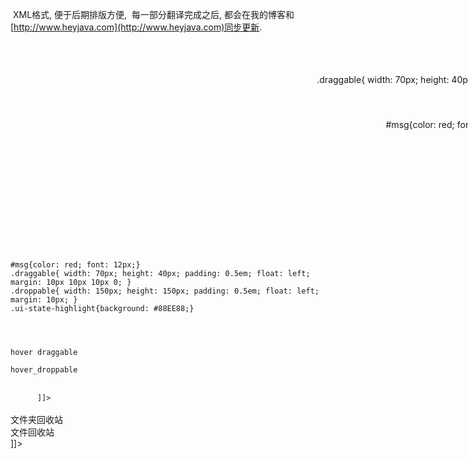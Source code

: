  XML格式, 便于后期排版方便,  每一部分翻译完成之后, 都会在我的博客和[http://www.heyjava.com](http://www.heyjava.com)同步更新.
 
 
 <?xml version="1.0" encoding="UTF-8" ?>
<!--
注意事项:
 1. 以下格式为既定的格式, 为了统一性, 需要修改时, 大家商议
 2. 格式中的所有项都是选填, 如果没有, 不写就是了.
 3. 由于是XML格式的, 所以, 所有标签中间填写文本的地方(最重要是代码, 一定要加, 不然以后解析有困难), 都需要加上<![CDATA[这中间写内容]]>
 4. 翻译过程中, 一块对应的是一个<translate />标签.
 5. 希望大家工作愉快.
 -->
<project>
 <translate item="droppable" version="7.1">
  <translators>
   <translator nickname="selfimpr" name="雷果国" mail="[goosman.lei@gmail.com](mailto:goosman.lei@gmail.com)" homepage="[http://blog.csdn.net/lgg201](http://blog.csdn.net/lgg201)" qq="285821471" />
  </translators>
  <relatives>
   <depend isitem="false">
    <name><![CDATA[jquery]]></name>
    <description><![CDATA[jquery的核心库]]></description>
    <url><![CDATA[http://docs.jquery.com]]></url>
   </depend>
   <depend isitem="false">
    <name><![CDATA[jquery.ui.core]]></name>
    <description><![CDATA[jquery.ui的核心库]]></description>
    <url><![CDATA[http://jqueryui.com/demos]]></url>
   </depend>
  </relatives>
  <overview>
   <original><![CDATA[JQuery UI Droppable插件可以将选择的元素放入(意思是他们接受通过拖拽放入的组件), 可以指定不同的draggable被不同的droppable分别接收.
 所有的回调函数(active, deactive, over, out, drop等事件)接受两个参数:
  event: 浏览器原生的事件
  ui: 一个JQuery的ui对象, 其中有以下主要属性
   ui.helper: 正在拖动的元素的JQuery包装对象, ui.helper.context可以获取到原生的DOM元素.
   ui.position: ui.helper(也就是我们要拖动的元素)相对于父元素(包含自己的元素, 如果是顶层, 对应body)的偏移, 值是一个对象{top, left}----也就是可以用ui.position.top获取到该元素与父元素的top当前偏移
   ui.offset: 与ui.position同意, 这里表示的是和浏览器内容区域左上边界的偏移(注意, 是内容区域, 而不是html的body区域.   html的body在默认情况下, 各种浏览器中都会相对offset有偏移的.)]]></original>
  </overview>
  <options>
   <option name="accept" default="*">
    <types>
     <type name="选择器"><description><![CDATA[所有匹配指定选择器的draggable组件都可以被接收.]]></description></type>
     <type name="函数">
      <description><![CDATA[如果指定的是一个函数, 该函数将在每个draggable组件被放入时被调用, draggable组件被作为第一个参数传入, 如果函数处理返回结果是true, 那么就认为该组件是可接受的.   其实就是一个filter过滤函数.]]></description>
     </type>
    </types>
    <description><![CDATA[用来设置可以接收的draggable元素的选择器或过滤器.]]></description>
    <demos>
     <demo>
      <comment><![CDATA[初始化]]></comment>
      <code><![CDATA[$('.selector').droppable({ accept: '.special' });]]></code>
     </demo>
     <demo>
      <comment><![CDATA[获取属性值]]></comment>
      <code><![CDATA[var accept = $('.selector').droppable('option', 'accept');
   获取.selector选择器选中的droppable控件的accept选项的值.]]></code>
     </demo>
     <demo>
      <comment><![CDATA[设置属性值]]></comment>
      <code><![CDATA[$('.selector').droppable('option', 'accept', '.special');]]></code>
     </demo>
    </demos>
   </option>
   <option name="activeClass" default="false">
    <types>
     <type name="字符串" />
    </types>
    <description><![CDATA[指定一个样式的名称, 在所有当前droppable控件可接收的draggable控件中任意一个拖动的时候, 就将该droppable控件的样式改变为这里设置的样式.   相当于用于提示用户, 现在正在拖动的控件可以被放到什么地方.]]></description>
    <demos>
     <demo>
      <comment><![CDATA[初始化]]></comment>
      <code><![CDATA[$('.selector').draggable({ appendTo: 'body' });]]></code>
     </demo>
     <demo>
      <comment><![CDATA[获取属性值]]></comment>
      <code><![CDATA[var activeClass = $('.selector').droppable('option', 'activeClass');
]]></code>
     </demo>
     <demo>
      <comment><![CDATA[设置属性值]]></comment>
      <code><![CDATA[$('.selector').droppable('option', 'activeClass', '.ui-state-highlight');]]></code>
     </demo>
     <demo>
      <comment><![CDATA[译者注: demo中, 设置了两个draggable和两个droppable, 由于设置了对应的scope, 所以只能对号入座, 因此, 拖动draggable_a的时候, droppable_a就相应的显示了设定的activeClass]]></comment>
      <code><![CDATA[
<style type="text/css">
.draggable{ width: 70px; height: 40px; padding: 0.5em; float: left; margin: 10px 10px 10px 0; }
.droppable{ width: 150px; height: 150px; padding: 0.5em; float: left; margin: 10px; }
.ui-state-highlight{background: #88EE88;}
</style>
<script type="text/javascript">
$(function() {
 $("#draggable_a").draggable({scope: 'a'});
 $("#draggable_b").draggable({scope: 'b'});
 $("#droppable_a").droppable({
  scope: 'a',
  activeClass: 'ui-state-highlight'
 });
 $("#droppable_b").droppable({
  scope: 'b',
  activeClass: 'ui-state-highlight'
 });
});
</script>
<body>
<div id="draggable_a" class="draggable ui-widget-header">
 <p>Drag me to my target</p>
</div>
<div id="draggable_b" class="draggable ui-widget-header">
 <p>Drag me to my target</p>
</div>
<div id="droppable_a" class="droppable ui-widget-header">
 <p>Drop here</p>
</div>
<div id="droppable_b" class="droppable ui-widget-header">
 <p>Drop here</p>
</div>
</body>
      ]]></code>
     </demo>
    </demos>
   </option>
   <option name="addClasses" default="true">
    <types>
     <type name="布尔值"></type>
    </types>
    <description><![CDATA[用来设置是否给droppable元素通过ui-droppable样式才装饰它.  主要为了在通过.droppable()初始化很多(成百个)元素的时候优化性能考虑
   true表示ui-droppable样式被添加到该元素.
   false表示ui-droppable样式不被添加到该元素.]]></description>
    <demos>
     <demo>
      <comment><![CDATA[初始化]]></comment>
      <code><![CDATA[$('.selector').droppable({ addClasses: false });]]></code>
     </demo>
     <demo>
      <comment><![CDATA[获取属性值]]></comment>
      <code><![CDATA[var addClasses = $('.selector').droppable('option', 'addClasses');]]></code>
     </demo>
     <demo>
      <comment><![CDATA[设置属性值]]></comment>
      <code><![CDATA[$('.selector').droppable('option', 'addClasses', false);]]></code>
     </demo>
    </demos>
   </option>
   <option name="greedy" default="false">
    <relatives>
     <innerrelative item="droppable" type="event" name="drop"><![CDATA[该选项的设定会影响drop事件的传播]]></innerrelative>
    </relatives>
    <types>
     <type name="Boolean">
     </type>
     <description><![CDATA[如果设置为true, 在嵌套droppable时会阻止事件向上传播. ]]></description>
    </types>
    <description><![CDATA[ 由于javascript是把HTML作为一棵DOM树来解析的, 所以, 元素之间存在父子关系.  当两个droppable控件有父子关系(只要是直系亲属关系都会发生)时, 事件会自动向上传播, 因此, 在有些情况下, 需要显式的来停止这种事件的传播.  
     该选项只影响drop事件, 其他事件经过测试不会传播.
     事件传播是合理的, 但是在有些情况下是不需要的或会引发混乱, 比如: div中包含了一个a标签, 那么点击a的时候, 实际上也是点击了div, 因为a在它中间嘛.]]></description>
    <demos>
     <demo>
      <comment><![CDATA[初始化]]></comment>
      <code><![CDATA[$('.selector').droppable({ greedy: true });]]></code>
     </demo>
     <demo>
      <comment><![CDATA[获取属性值]]></comment>
      <code><![CDATA[var greedy = $('.selector').droppable('option', 'greedy');]]></code>
     </demo>
     <demo>
      <comment><![CDATA[设置属性值]]></comment>
      <code><![CDATA[$('.selector').droppable('option', 'greedy', true);]]></code>
     </demo>
     <demo>
      <comment><![CDATA[译者注: greedy_draggable拖动到droppable_child中的时候, droppable_child是会响应事件的, 但是由于droppable_child中设置了greedy为true, droppable_parent不会响应事件]]></comment>
      <code><![CDATA[
<style type="text/css">
#msg{color: red; font: 12px;}
.draggable{ width: 70px; height: 40px; padding: 0.5em; float: left; margin: 10px 10px 10px 0; }
.droppable{ width: 150px; height: 150px; padding: 0.5em; float: left; margin: 10px; }
.ui-state-highlight{background: #88EE88;}
</style>
<script type="text/javascript">
$(function() {
 $('#greedy_draggable').draggable();
 $("#droppable_child").droppable({
  drop: function(event, ui) {
   $('#msg').text($('#msg').text() + '<br />子元素响应了事件');
  },
  active: function(event, ui) {
   $('#msg').text($('#msg').text() + '<br />子元素响应了事件');
  }
 });
 $("#droppable_parent").droppable({
  drop: function(event, ui) {
   $('#msg').text($('#msg').text() + '<br />事件传播到了父元素');
  },
  active: function(event, ui) {
   $('#msg').text($('#msg').text() + '<br />事件传播到了父元素');
  }
 });
});
</script>
<body>
<div id="msg"></div>
<div id="greedy_draggable" class="draggable ui-widget-header">greedy测试draggable</div>
<div id="droppable_parent" class="droppable ui-widget-header">父元素
 <div id="droppable_child" class="droppable ui-widget-header" style="width: 80px; height: 80px; border: 2px solid red;">子元素</div>
</div>
</body>
      ]]></code>
     </demo>
    </demos>
   </option>
   <option name="hoverClass" default="false">
    <types>
     <type name="字符串">
     </type>
    </types>
    <description><![CDATA[通过指定一个样式名, 来给定当一个当前droppable控件可接受的draggable控件移动到它上面的时候, 使用的样式.]]></description>
    <demos>
     <demo>
      <comment><![CDATA[初始化]]></comment>
      <code><![CDATA[$('.selector').droppable({ hoverClass: 'drophover' });]]></code>
     </demo>
     <demo>
      <comment><![CDATA[获取属性值]]></comment>
      <code><![CDATA[var hoverClass = $('.selector').droppable('option', 'hoverClass');
]]></code>
     </demo>
     <demo>
      <comment><![CDATA[设置属性值]]></comment>
      <code><![CDATA[$('.selector').droppable('option', 'hoverClass', 'drophover');]]></code>
     </demo>
    </demos>
   </option>
   <option name="scope" default="default">
    <relatives>
     <innerrelative item="droppable" type="option" name="accept"><![CDATA[droppable中accept指定的选择器选择到的元素还必须满足scope相同.]]></innerrelative>
     <innerrelative item="droppable" type="option" name="scope"><![CDATA[能够放入droppable的draggable两个元素的scope值必须相同.]]></innerrelative>
    </relatives>
    <types>
     <type name="字符串">
     </type>
    </types>
    <description><![CDATA[该选项描述一个范围, 只有那些scope选项值和这里的scope选项值相同的draggable控件才可以被放到这个droppable中. droppable的accept选项也接受这个选项的约束, accept选项指定的选择器是在scope进行过滤之后进行选择的.
   例如:
   $('#draggable_a').draggable({scope: 'a'});
   $('#draggable_b').draggable({scope: 'b'});
   $('#droppable_a').droppable({scope: 'a'});
   $('#droppable_b').droppable({scope: 'b'});
   droppable控件的accept选项默认是'*', 看起来数draggable_a, draggable_b可以自由的放入到droppable_a和droppable_b中, 但是, 由于scope的约束, draggable_a只能放入到droppable_a, draggable_b只能发乳到droppable_b中.
   注意: 这个选项就和变量的名称空间的意义类似. 默认值是'default', 说明如果不指定, 大家都还是有scope的, 名字是default而已.]]></description>
    <demos>
     <demo>
      <comment><![CDATA[初始化]]></comment>
      <code><![CDATA[$('.selector').droppable({ scope: 'tasks' });]]></code>
     </demo>
     <demo>
      <comment><![CDATA[获取属性值]]></comment>
      <code><![CDATA[var scope = $('.selector').droppable('option', 'scope');]]></code>
     </demo>
     <demo>
      <comment><![CDATA[设置属性值]]></comment>
      <code><![CDATA[$('.selector').droppable('option', 'scope', 'tasks');]]></code>
     </demo>
    </demos>
   </option>
   <option name="tolerance" default="intersect">
    <types>
     <type name="字符串">
      <options>
       <option>
        <value><![CDATA[fit]]></value>
        <comment><![CDATA[draggable完全进入droppable]]></comment>
       </option>
       <option>
        <value><![CDATA[intersect]]></value>
        <comment><![CDATA[draggable至少50%进入droppable]]></comment>
       </option>
       <option>
        <value><![CDATA[pointer]]></value>
        <comment><![CDATA[鼠标指针进入droppable]]></comment>
       </option>
       <option>
        <value><![CDATA[touch]]></value>
        <comment><![CDATA[draggable进入droppable任意多]]></comment>
       </option>
      </options>
     </type>
    </types>
    <description><![CDATA[描述droppable把怎么样一种情况认为是可接受draggable在自己上面了(主要影响的是hover, 和over相关的事件)]]></description>
    <demos>
     <demo>
      <comment><![CDATA[初始化]]></comment>
      <code><![CDATA[$('.selector').droppable({ tolerance: 'fit' });]]></code>
     </demo>
     <demo>
      <comment><![CDATA[获取属性值]]></comment>
      <code><![CDATA[var tolerance = $('.selector').droppable('option', 'tolerance');]]></code>
     </demo>
     <demo>
      <comment><![CDATA[设置属性值]]></comment>
      <code><![CDATA[$('.selector').droppable('option', 'tolerance', 'fit');]]></code>
     </demo>
    </demos>
   </option>
  </options>
  <events>
   <event name="activate">
    <trigger><![CDATA[可接受的任意draggable开始活动(被拖动了)]]></trigger>
    <arguments>
     <argument name="event">
      <![CDATA[原生的浏览器事件.]]>
     </argument>
     <argument name="ui">
      <![CDATA[JQuery的ui对象]]>
     </argument>
    </arguments>
    <description><![CDATA[类型: dropactivate]]></description>
    <demos>
     <demo>
      <comment><![CDATA[初始化时设置事件]]></comment>
      <code><![CDATA[$('.selector').droppable({
         activate: function(event, ui) { ... }
      });]]></code>
     </demo>
     <demo>
      <comment><![CDATA[动态的绑定事件.  动态绑定时候, 使用的事件名就是事件的类型.]]></comment>
      <code><![CDATA[$('.selector').bind('dropactivate', function(event, ui) {
        ...
      });]]></code>
     </demo>
    </demos>
   </event>
   <event name="deactivate">
    <trigger><![CDATA[可接受的任意draggable的拖动停止了]]></trigger>
    <arguments>
     <argument name="event">
      <![CDATA[原生的浏览器事件.]]>
     </argument>
     <argument name="ui">
      <![CDATA[JQuery的ui对象]]>
     </argument>
    </arguments>
    <description><![CDATA[类型: dropdeactivate]]></description>
    <demos>
     <demo>
      <comment><![CDATA[初始化时设置事件]]></comment>
      <code><![CDATA[$('.selector').droppable({
         deactivate: function(event, ui) { ... }
      });]]></code>
     </demo>
     <demo>
      <comment><![CDATA[动态的绑定事件.  动态绑定时候, 使用的事件名就是事件的类型.]]></comment>
      <code><![CDATA[
$('.selector').bind('dropdeactivate', function(event, ui) {
  ...
});
      ]]></code>
     </demo>
    </demos>
   </event>
   <event name="over">
    <trigger><![CDATA[可接受的任意draggable到达了当前droppable的上面]]></trigger>
    <arguments>
     <argument name="event">
      <![CDATA[原生的浏览器事件.]]>
     </argument>
     <argument name="ui">
      <![CDATA[JQuery的ui对象]]>
     </argument>
    </arguments>
    <description><![CDATA[类型: dropover]]></description>
    <demos>
     <demo>
      <comment><![CDATA[初始化时设置事件]]></comment>
      <code><![CDATA[
$('.selector').droppable({
   over: function(event, ui) { ... }
});
      ]]></code>
     </demo>
     <demo>
      <comment><![CDATA[动态的绑定事件.  动态绑定时候, 使用的事件名就是事件的类型.]]></comment>
      <code><![CDATA[
$('.selector').bind('dropover', function(event, ui) {
  ...
});
      ]]></code>
     </demo>
    </demos>
   </event>
   <event name="out">
    <trigger><![CDATA[可接受的任意draggable从当前droppable上面出去了]]></trigger>
    <arguments>
     <argument name="event">
      <![CDATA[原生的浏览器事件.]]>
     </argument>
     <argument name="ui">
      <![CDATA[JQuery的ui对象]]>
     </argument>
    </arguments>
    <description><![CDATA[类型: dropout]]></description>
    <demos>
     <demo>
      <comment><![CDATA[初始化时设置事件]]></comment>
      <code><![CDATA[
$('.selector').droppable({
   out: function(event, ui) { ... }
});
      ]]></code>
     </demo>
     <demo>
      <comment><![CDATA[动态的绑定事件.  动态绑定时候, 使用的事件名就是事件的类型.]]></comment>
      <code><![CDATA[
$('.selector').bind('dropout', function(event, ui) {
  ...
});
      ]]></code>
     </demo>
    </demos>
   </event>
   <event name="drop">
    <trigger><![CDATA[一个可接受的draggable控件放到了当前droppable中, 注意, 这里是放入成功, 也就是说到达了通过tolerance选项设置的认为over的位置并放开鼠标]]></trigger>
    <arguments>
     <argument name="event">
      <![CDATA[原生的浏览器事件.]]>
     </argument>
     <argument name="ui">
      <![CDATA[JQuery的ui对象]]>
     </argument>
    </arguments>
    <description><![CDATA[类型: drop]]></description>
    <demos>
     <demo>
      <comment><![CDATA[初始化时设置事件]]></comment>
      <code><![CDATA[
$('.selector').droppable({
   drop: function(event, ui) { ... }
});
      ]]></code>
     </demo>
     <demo>
      <comment><![CDATA[动态的绑定事件.  动态绑定时候, 使用的事件名就是事件的类型.]]></comment>
      <code><![CDATA[
$('.selector').bind('drop', function(event, ui) {
  ...
});
      ]]></code>
     </demo>
     <demo>
      <comment><![CDATA[注意这里是和hoverClass, tolerance一起结合使用的, 效果比较明显. 这里设置的tolerance是touch, 所以, 只要你的draggable进入droppable一点的时候, 松开鼠标, 就已经表示放入成功了.]]></comment>
      <code><![CDATA[
<style type="text/css">
#msg{color: red; font: 12px;}
.draggable{ width: 70px; height: 40px; padding: 0.5em; float: left; margin: 10px 10px 10px 0; }
.droppable{ width: 150px; height: 150px; padding: 0.5em; float: left; margin: 10px; }
.ui-state-highlight{background: #88EE88;}
</style>
<script type="text/javascript">
$(function() {
 $('#hover_draggable').draggable();
 $('#hover_droppable').droppable({
  tolerance: 'touch',
  hoverClass: 'ui-state-highlight',
  drop: function(event, ui) {
   $('#msg').text($('#msg').text() + '放进去咯');
  }
 });
});
</script>
<body>
<div id="msg"></div>
<div id="hover_draggable" class="draggable ui-widget-header">hover draggable</div>
<div id="hover_droppable" class="droppable ui-widget-header">hover_droppable</div>
</body>
      ]]></code>
     </demo>
    </demos>
   </event>
  </events>
  <methods>
   <method name="destroy">
    <description><![CDATA[完全移除一个droppable控件, 使其回退到该元素被初始化成droppable控件之前的状态.]]></description>
    <demos>
     <demo>
      <code><![CDATA[$(".selector").droppable('destroy');]]></code>
     </demo>
    </demos>
   </method>
   <method name="disable">
    <description><![CDATA[将可拖动控件样式改变成为失效, 与enable对应.]]></description>
    <demos>
     <demo>
      <code><![CDATA[$(".selector").droppable('disable');]]></code>
     </demo>
    </demos>
   </method>
   <method name="enable">
    <description><![CDATA[将可拖动控件样式改变为允许, 与disable对应.]]></description>
    <demos>
     <demo>
      <code><![CDATA[$(".selector").droppable('enable');]]></code>
     </demo>
    </demos>
   </method>
   <method name="option">
    <arguments>
     <argument name="optionName " type="字符串"><![CDATA[选项一节中列举的所有选项名都可用]]></argument>
     <argument name="value" type="任意"><![CDATA[该选项可以接受的任意数据值.]]></argument>
    </arguments>
    <description><![CDATA[获取或设置可拖动控件的选项, 第二个参数是选项名, 第三个参数是值.  如果不指定值, 就是获取, 指定值, 就是设置.  ]]></description>
    <demos>
     <demo>
      <code><![CDATA[$(".selector").droppable('option', optionName[, value]);]]></code>
     </demo>
    </demos>
   </method>
  </methods>
  <summarize><![CDATA[
  呵呵, 将draggable和droppable结合起来, 就以这个例子作为结束吧. 没有源码中涉及的图标没有的朋友可以去下载, 就是一个文件夹图标, 一个文件图标, 一个回收站图标. 48*48大小的.
<!doctype html>
<html lang="en">
<head>
 <title>jQuery UI Droppable - Default Demo</title>
 <link type="text/css" href="../../themes/base/ui.all.css" rel="stylesheet" />
 <script type="text/javascript" src="../../jquery-1.3.2.js"></script>
 <script type="text/javascript" src="../../ui/ui.core.js"></script>
 <script type="text/javascript" src="../../ui/ui.draggable.js"></script>
 <script type="text/javascript" src="../../ui/ui.droppable.js"></script>
 <link type="text/css" href="../demos.css" rel="stylesheet" />
 <style type="text/css">
 body{height: 590px; background: #EEFFEE;}
 #msg{color: red; font: 12px;}
 .draggable{width: 48px; height: 48px;}
 .droppable{width: 150px; height: 150px; background: #CCCCFF url(images/recycle.ico) no-repeat 50% 50%; border: 2px solid green; margin: 2px 0;}
 .ui-state-highlight{background: #88EE88;}
 .folder{background: url(images/folder.ico) no-repeat 50% 50%;}
 .file{background: url(images/file.ico) no-repeat 50% 50%;}
 .activate{background: #AAEEBB url(images/recycle.ico) no-repeat 50% 50%;}
 .hover{background: #FFFF88 url(images/recycle.ico) no-repeat 50% 50%;}
 </style>
 <script type="text/javascript">
 $(function() {
  $('.file').draggable({
   scope: 'file',
   containment: 'body',
   revert: 'invalid',
   cursor: 'move',
   cursorAt: 0,
   helper: function() {
    return $('<div style="width: 80px; height: 30px; background: #DDDDDD;">我被拖着, 好爽啊.</div>');
   }
  });
  $('.folder').draggable({
   scope: 'folder',
   containment: 'body',
   revert: 'invalid',
   cursor: 'move',
   cursorAt: 0,
   helper: function() {
    return $('<div style="width: 80px; height: 30px; background: #DDDDDD;">我被拖着, 好爽啊.</div>');
   }
  });
  $('.folder_recycle').droppable({
   scope: 'folder',
   activeClass: 'activate',
   hoverClass: 'hover',
   drop: function(event, ui) {
    $(event.target).append($('<div style="background: #FFCCCC; margin: 1px 0; border: 1px solid FF4444;">我是新被放进来的</div>'));
   }
  });
  $('.file_recycle').droppable({
   scope: 'file',
   activeClass: 'activate',
   hoverClass: 'hover',
   drop: function(event, ui) {
    $(event.target).append($('<div style="background: #FFCCCC; margin: 1px 0; border: 1px solid FF4444;">我是新被放进来的</div>'));
   }
  });
 });
 </script>
</head>
<body>
<div id="msg"></div>
<div class="folder draggable"></div>
<div class="file draggable"></div>
<div class="folder_recycle droppable">文件夹回收站</div>
<div class="file_recycle droppable">文件回收站</div>
</body>
</html>
]]></summarize>
 </translate>
</project>
